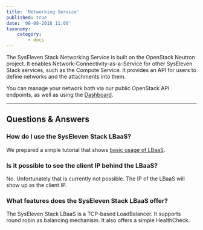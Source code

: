 ```yaml
---
title: 'Networking Service'
published: true
date: '08-08-2018 11:08'
taxonomy:
    category:
        - docs
---
```


The SysEleven Stack Networking Service is built on the OpenStack Neutron project.
It enables Network-Connectivity-as-a-Service for other SysEleven Stack services, such as the Compute Service. It provides an API for users to define networks and the attachments into them.

You can manage your network both via our public OpenStack API endpoints, as well as using the [Dashboard](https://dashboard.cloud.syseleven.net).

---

## Questions & Answers

### How do I use the SysEleven Stack LBaaS?

We prepared a simple tutorial that shows [basic usage of LBaaS](/syseleven-stack/tutorials/lbaas/).

### Is it possible to see the client IP behind the LBaaS?

No. Unfortunately that is currently not possible. The IP of the LBaaS will show up as the client IP.

### What features does the SysEleven Stack LBaaS offer?

The SysEleven Stack LBaaS is a TCP-based LoadBalancer. It supports round robin as balancing mechanism.
It also offers a simple HealthCheck.